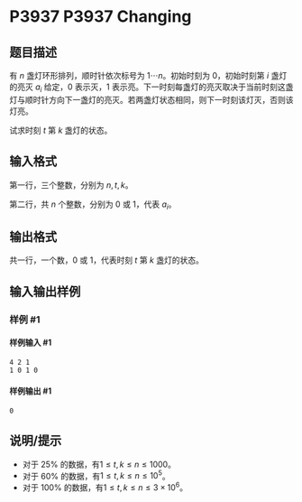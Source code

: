 # P3937 P3937 Changing

## 题目描述

有 $n$ 盏灯环形排列，顺时针依次标号为 $1\cdots n$。初始时刻为 $0$，初始时刻第 $i$ 盏灯的亮灭 $a_i$ 给定，$0$ 表示灭，$1$ 表示亮。下一时刻每盏灯的亮灭取决于当前时刻这盏灯与顺时针方向下一盏灯的亮灭。若两盏灯状态相同，则下一时刻该灯灭，否则该灯亮。


试求时刻 $t$ 第 $k$ 盏灯的状态。


## 输入格式

第一行，三个整数，分别为 $n, t, k$。


第二行，共 $n$ 个整数，分别为 $0$ 或 $1$，代表 $a_i$。


## 输出格式

共一行，一个数，$0$ 或 $1$，代表时刻 $t$ 第 $k$ 盏灯的状态。


## 输入输出样例

### 样例 #1

#### 样例输入 #1

```
4 2 1
1 0 1 0
```

#### 样例输出 #1

```
0
```

## 说明/提示

- 对于 $25\%$ 的数据，有$1\leq t, k\leq n\leq 1000$。 
- 对于 $60\%$ 的数据，有$1\leq t, k\leq n\leq 10^5$。 
- 对于 $100\%$ 的数据，有$1\leq t, k\leq n\leq 3\times 10^6$。

